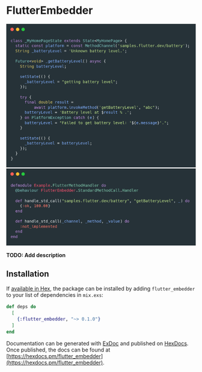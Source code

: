 # FlutterEmbedder

![dart-example](assets/dart-example.png)
![elixir-example-handler](assets/elixir-example-handler.png)

**TODO: Add description**

## Installation

If [available in Hex](https://hex.pm/docs/publish), the package can be installed
by adding `flutter_embedder` to your list of dependencies in `mix.exs`:

```elixir
def deps do
  [
    {:flutter_embedder, "~> 0.1.0"}
  ]
end
```

Documentation can be generated with [ExDoc](https://github.com/elixir-lang/ex_doc)
and published on [HexDocs](https://hexdocs.pm). Once published, the docs can
be found at [https://hexdocs.pm/flutter_embedder](https://hexdocs.pm/flutter_embedder).

